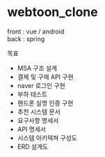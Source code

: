 # webtoon_clone

front : vue / android   
back : spring 

목표
 - MSA 구조 설계
 - 결제 및 구매 API 구현
 - naver 로그인 구현
 - 부하 테스트
 - 핸드폰 실명 인증 구현
 - 추천 시스템 
문서
 - 요구사항 명세서
 - API 명세서
 - 시스템 아키텍쳐 구성도
 - ERD 설계도
